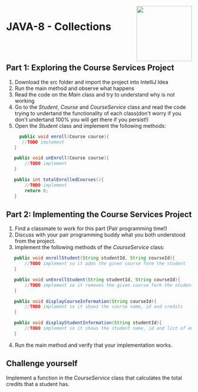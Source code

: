 
<img align="right" width="150" height="150" src="https://media-exp1.licdn.com/dms/image/C4E0BAQF7BYCCZt5epw/company-logo_200_200/0?e=2159024400&v=beta&t=qUAFP9bUgBEEXGVQYpUXW1J_OiP8e0r4rFBpqp8OrxA">

# JAVA-8 - Collections

 <br/>
 <br/>
 
 
 ## Part 1: Exploring the Course Services Project
 
 1. Download the src folder and import the project into IntelliJ Idea
 2. Run the main method and observe what happens
 3. Read the code on the *Main* class and try to understand why is not working
 4. Go to the *Student*, *Course* and *CourseService* class and read the code trying to undertand the functionality of each class(don't worry if you don't undertand 100% you will get there if you persist!)
 5. Open the *Student* class and implement the following methods:
 
 ```java
      public void enroll(Course course){
       //TODO implement
    }

    public void unEnroll(Course course){
        //TODO implement
    }

    public int totalEnrolledCourses(){
        //TODO implement
        return 0;
    }
 ```

 ## Part 2: Implementing the Course Services Project
 1. Find a classmate to work for this part (Pair programming time!)
 2. Discuss with your pair programming buddy what you both understood from the project.
 3. Implement the following methods of the *CourseService* class:
 
  ```java
     public void enrollStudent(String studentId, String courseId){
         //TODO implement so it adds the given course form the student
     }

     public void unEnrollStudent(String studentId, String courseId){
         //TODO implement so it removes the given course form the student
     }

     public void displayCourseInformation(String courseId){
         //TODO implement so it shows the course name, id and credits
     }

     public void displayStudentInformation(String studentId){
         //TODO implement so it shows the student name, id and list of enrolled courses
     }
  ```
4. Run the main method and verify that your implementation works. 

## Challenge yourself

Implement a function in the *CourseService* class that calculates the total credits that a student has.
 
